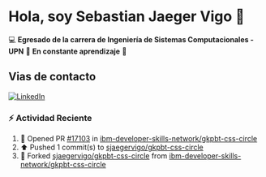 # Hola, soy Sebastian Jaeger Vigo 👋

:computer: **Egresado de la carrera de Ingeniería de Sistemas Computacionales - UPN**
:pencil: **En constante aprendizaje** :rocket:

## Vias de contacto

<a href="https://www.linkedin.com/in/sebastian-jaeger-vigo-911339169/" target="_blank">
  <img src="https://img.shields.io/badge/LinkedIn-Conectar-blue?style=for-the-badge&logo=linkedin" alt="LinkedIn">
</a>



### ⚡ Actividad Reciente
<!--RECENT_ACTIVITY:start-->
1. 💪 Opened PR [#17103](https://github.com/ibm-developer-skills-network/gkpbt-css-circle/pull/17103) in [ibm-developer-skills-network/gkpbt-css-circle](https://github.com/ibm-developer-skills-network/gkpbt-css-circle)<br>
2. ⬆️ Pushed 1 commit(s) to [sjaegervigo/gkpbt-css-circle](https://github.com/sjaegervigo/gkpbt-css-circle)<br>
3. 🔱 Forked [sjaegervigo/gkpbt-css-circle](https://github.com/sjaegervigo/gkpbt-css-circle) from [ibm-developer-skills-network/gkpbt-css-circle](https://github.com/ibm-developer-skills-network/gkpbt-css-circle)<br>
<!--RECENT_ACTIVITY:end-->


<!--
**sjaegervigo/sjaegervigo** is a ✨ _special_ ✨ repository because its `README.md` (this file) appears on your GitHub profile.

Here are some ideas to get you started:

- 🔭 I’m currently working on ...
- 🌱 I’m currently learning ...
- 👯 I’m looking to collaborate on ...
- 🤔 I’m looking for help with ...
- 💬 Ask me about ...
- 📫 How to reach me: ...
- 😄 Pronouns: ...
- ⚡ Fun fact: ...
-->
